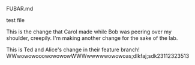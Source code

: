 FUBAR.md

test file

This is the change that Carol made while Bob was peering over my shoulder, creepily.
I'm making another change for the sake of the lab.


This is Ted and Alice's change in their feature branch!
WWwowowooowowowowWWWwwwwwowowoas;dlkfaj;sdk23112323513



